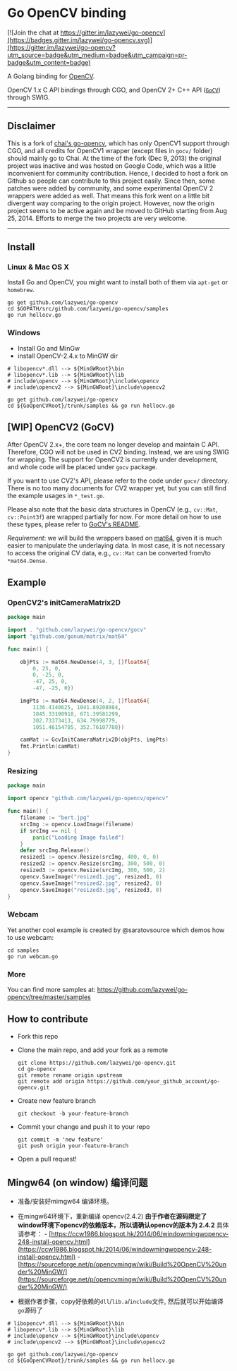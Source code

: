 Go OpenCV binding
==================

[![Join the chat at https://gitter.im/lazywei/go-opencv](https://badges.gitter.im/lazywei/go-opencv.svg)](https://gitter.im/lazywei/go-opencv?utm_source=badge&utm_medium=badge&utm_campaign=pr-badge&utm_content=badge)

A Golang binding for [OpenCV](http://opencv.org/).

OpenCV 1.x C API bindings through CGO, and OpenCV 2+ C++ API ([`GoCV`](gocv/)) through SWIG.

-------------------

## Disclaimer

This is a fork of [chai's go-opencv](https://github.com/chai2010/opencv), which has only OpenCV1 support through CGO, and all credits for OpenCV1 wrapper (except files in `gocv/` folder) should mainly go to Chai. At the time of the fork (Dec 9, 2013) the original project was inactive and was hosted on Google Code, which was a little inconvenient for community contribution. Hence, I decided to host a fork on Github so people can contribute to this project easily. Since then, some patches were added by community, and some experimental OpenCV 2 wrappers were added as well. That means this fork went on a little bit divergent way comparing to the origin project. However, now the origin project seems to be active again and be moved to GitHub starting from Aug 25, 2014. Efforts to merge the two projects are very welcome.

-------------------

## Install

### Linux & Mac OS X

Install Go and OpenCV, you might want to install both of them via `apt-get` or `homebrew`.

```
go get github.com/lazywei/go-opencv
cd $GOPATH/src/github.com/lazywei/go-opencv/samples
go run hellocv.go
```

### Windows

- Install Go and MinGw
- install OpenCV-2.4.x to MinGW dir

```
# libopencv*.dll --> ${MinGWRoot}\bin
# libopencv*.lib --> ${MinGWRoot}\lib
# include\opencv --> ${MinGWRoot}\include\opencv
# include\opencv2 --> ${MinGWRoot}\include\opencv2

go get github.com/lazywei/go-opencv
cd ${GoOpenCVRoot}/trunk/samples && go run hellocv.go
```

## [WIP] OpenCV2 (GoCV)

After OpenCV 2.x+, the core team no longer develop and maintain C API. Therefore, CGO will not be used in CV2 binding. Instead, we are using SWIG for wrapping. The support for OpenCV2 is currently under development, and whole code will be placed under `gocv` package.

If you want to use CV2's API, please refer to the code under `gocv/` directory. There is no too many documents for CV2 wrapper yet, but you can still find the example usages in `*_test.go`.

Please also note that the basic data structures in OpenCV (e.g., `cv::Mat`, `cv::Point3f`) are wrapped partially for now. For more detail on how to use these types, please refer to [GoCV's README](gocv/README.md).

*Requirement*: we will build the wrappers based on [mat64](https://godoc.org/github.com/gonum/matrix/mat64), given it is much easier to manipulate the underlaying data. In most case, it is not necessary to access the original CV data, e.g., `cv::Mat` can be converted from/to `*mat64.Dense`.

## Example

### OpenCV2's initCameraMatrix2D

```go
package main

import . "github.com/lazywei/go-opencv/gocv"
import "github.com/gonum/matrix/mat64"

func main() {

	objPts := mat64.NewDense(4, 3, []float64{
		0, 25, 0,
		0, -25, 0,
		-47, 25, 0,
		-47, -25, 0})

	imgPts := mat64.NewDense(4, 2, []float64{
		1136.4140625, 1041.89208984,
		1845.33190918, 671.39581299,
		302.73373413, 634.79998779,
		1051.46154785, 352.76107788})

	camMat := GcvInitCameraMatrix2D(objPts, imgPts)
	fmt.Println(camMat)
}
```


### Resizing

```go
package main

import opencv "github.com/lazywei/go-opencv/opencv"

func main() {
	filename := "bert.jpg"
	srcImg := opencv.LoadImage(filename)
	if srcImg == nil {
		panic("Loading Image failed")
	}
	defer srcImg.Release()
	resized1 := opencv.Resize(srcImg, 400, 0, 0)
	resized2 := opencv.Resize(srcImg, 300, 500, 0)
	resized3 := opencv.Resize(srcImg, 300, 500, 2)
	opencv.SaveImage("resized1.jpg", resized1, 0)
	opencv.SaveImage("resized2.jpg", resized2, 0)
	opencv.SaveImage("resized3.jpg", resized3, 0)
}
```

### Webcam

Yet another cool example is created by @saratovsource which demos how to use webcam:

```
cd samples
go run webcam.go
```

### More

You can find more samples at: https://github.com/lazywei/go-opencv/tree/master/samples

## How to contribute

- Fork this repo
- Clone the main repo, and add your fork as a remote

  ```
  git clone https://github.com/lazywei/go-opencv.git
  cd go-opencv
  git remote rename origin upstream
  git remote add origin https://github.com/your_github_account/go-opencv.git
  ```

- Create new feature branch

  ```
  git checkout -b your-feature-branch
  ```

- Commit your change and push it to your repo 

  ```
  git commit -m 'new feature'
  git push origin your-feature-branch
  ```

- Open a pull request!

## Mingw64 (on window) 编译问题

- 准备/安装好mimgw64 编译环境。
- 在mingw64环境下，重新编译 opencv(2.4.2) **由于作者在源码限定了window环境下opencv的依赖版本，所以请确认opencv的版本为 2.4.2**
    具体请参考：
        - [https://ccw1986.blogspot.hk/2014/06/windowmingwopencv-248-install-opencv.html](https://ccw1986.blogspot.hk/2014/06/windowmingwopencv-248-install-opencv.html)
        - [https://sourceforge.net/p/opencvmingw/wiki/Build%20OpenCV%20under%20MinGW/](https://sourceforge.net/p/opencvmingw/wiki/Build%20OpenCV%20under%20MinGW/)
        
- 根据作者步骤，copy好依赖的`dll`/`lib.a`/`include`文件, 然后就可以开始编译`go`源码了
```
# libopencv*.dll --> ${MinGWRoot}\bin
# libopencv*.lib --> ${MinGWRoot}\lib
# include\opencv --> ${MinGWRoot}\include\opencv
# include\opencv2 --> ${MinGWRoot}\include\opencv2

go get github.com/lazywei/go-opencv
cd ${GoOpenCVRoot}/trunk/samples && go run hellocv.go
```
